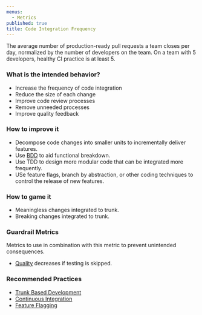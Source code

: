 ```yaml
---
menus:
  - Metrics
published: true
title: Code Integration Frequency
---
```


The average number of production-ready pull requests a team closes per day, normalized by the number of developers on
the team. On a team with 5 developers, healthy CI practice is
at least 5.

### What is the intended behavior?

- Increase the frequency of code integration
- Reduce the size of each change
- Improve code review processes
- Remove unneeded processes
- Improve quality feedback

### How to improve it

- Decompose code changes into smaller units to incrementally deliver features.
- Use [BDD](../playbooks/work-decomposition/behavior-driven-development.html) to aid functional breakdown.
- Use TDD to design more modular code that can be integrated more frequently.
- USe feature flags, branch by abstraction, or other coding techniques to control the release of new features.

### How to game it

- Meaningless changes integrated to trunk.
- Breaking changes integrated to trunk.

### Guardrail Metrics

Metrics to use in combination with this metric to prevent unintended consequences.

- [Quality](./quality.html) decreases if testing is skipped.

### Recommended Practices

- [Trunk Based Development](https://trunkbaseddevelopment.com/)
- [Continuous Integration](https://martinfowler.com/articles/continuousIntegration.html)
- [Feature Flagging](https://martinfowler.com/articles/feature-toggles.html)
